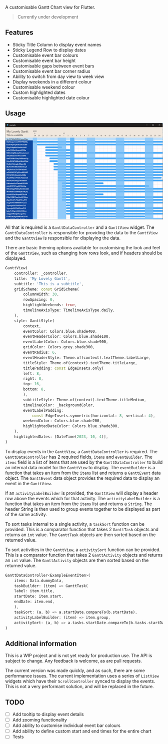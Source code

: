 A customisable Gantt Chart view for Flutter.
> Currently under development

## Features

- Sticky Title Column to display event names
- Sticky Legend Row to display dates 
- Customisable event bar colours
- Customisable event bar height
- Customisable gaps between event bars
- Customisable event bar corner radius
- Ability to switch from day view to week view
- Display weekends in a different colour
- Customisable weekend colour
- Custom highlighted dates
- Customisable highlighted date colour

## Usage

![Gantt Example](/assets/example.png)

All that is required is a `GanttDataController` and a `GanttView` widget. The `GanttDataController` is responsible for providing the data to the `GanttView` and the `GanttView` is responsible for displaying the data.

There are basic theming options available for customising the look and feel of the `GanttView`, such as changing how rows look, and if headers should be displayed.

```dart
GanttView(
    controller: _controller,
    title: 'My Lovely Gantt',
    subtitle: 'This is a subtitle',
    gridScheme: const GridScheme(
        columnWidth: 30,
        rowSpacing: 0,
        highlightWeekends: true,
        timelineAxisType: TimelineAxisType.daily,
    ),
    style: GanttStyle(
        context,
        eventColor: Colors.blue.shade400,
        eventHeaderColor: Colors.blue.shade100,
        eventLabelColor: Colors.blue.shade900,
        gridColor: Colors.grey.shade300,
        eventRadius: 6,
        eventHeaderStyle: Theme.of(context).textTheme.labelLarge,
        titleStyle: Theme.of(context).textTheme.titleLarge,
        titlePadding: const EdgeInsets.only(
        left: 8,
        right: 8,
        top: 16,
        bottom: 8,
        ),
        subtitleStyle: Theme.of(context).textTheme.titleMedium,
        timelineColor: _backgroundColor,
        eventLabelPadding:
            const EdgeInsets.symmetric(horizontal: 8, vertical: 4),
        weekendColor: Colors.blue.shade200,
        highlightedDateColor: Colors.blue.shade300,
    ),
    highlightedDates: [DateTime(2023, 10, 4)],
)
```

To display events in the `GanttView`, a `GanttDataController` is required. The `GanttDataController` has 2 required fields, `items` and `eventBuilder`. The `items` field is a list of items that are used by the `GanttDataController` to build an internal data model for the `GanttView` to display. The `eventBuilder` is a function that takes an item from the `items` list and returns a `GanttEvent` data object. The `GanttEvent` data object provides the required data to display an event in the `GanttView`.

If an `activityLabelBuilder` is provided, the `GanttView` will display a header row above the events which for that activity. The `activityLabelBuilder` is a function that takes an item from the `items` list and returns a `String`. The header String is then used to group events together to be displayed as part of the same activity.

To sort tasks internal to a single activity, a `taskSort` function can be provided. This is a comparator function that takes 2 `GanttTask` objects and returns an `int` value. The `GanttTask` objects are then sorted based on the returned value.

To sort activities in the `GanttView`, a `activitySort` function can be provided. This is a comparator function that takes 2 `GanttActivity` objects and returns an `int` value. The `GanttActivity` objects are then sorted based on the returned value.

```dart
GanttDataController<ExampleEventItem>(
    items: Data.dummyData,
    taskBuilder: (item) => GanttTask(
    label: item.title,
    startDate: item.start,
    endDate: item.end,
    ),
    taskSort: (a, b) => a.startDate.compareTo(b.startDate),
    activityLabelBuilder: (item) => item.group,
    activitySort: (a, b) => a.tasks.startDate.compareTo(b.tasks.startDate),
)
```

## Additional information

This is a WIP project and is not yet ready for production use. The API is subject to change. Any feedback is welcome, as are pull requests.

The current version was made quickly, and as such, there are some performance issues. The current implementation uses a series of `ListView` widgets which have their `ScrollController` synced to display the events. This is not a very performant solution, and will be replaced in the future.

## TODO
- [ ] Add tooltip to display event details
- [ ] Add zooming functionality
- [ ] Add ability to customise individual event bar colours
- [ ] Add ability to define custom start and end times for the entire chart
- [ ] Tests
